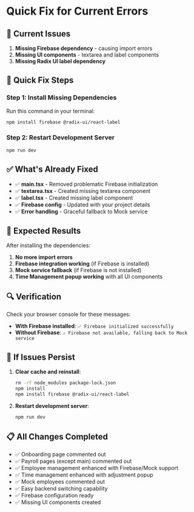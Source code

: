 # Quick Fix for Current Errors

## 🚨 Current Issues

1. **Missing Firebase dependency** - causing import errors
2. **Missing UI components** - textarea and label components
3. **Missing Radix UI label dependency**

## 🔧 Quick Fix Steps

### Step 1: Install Missing Dependencies

Run this command in your terminal:

```bash
npm install firebase @radix-ui/react-label
```

### Step 2: Restart Development Server

```bash
npm run dev
```

## ✅ What's Already Fixed

- ✅ **main.tsx** - Removed problematic Firebase initialization
- ✅ **textarea.tsx** - Created missing textarea component
- ✅ **label.tsx** - Created missing label component
- ✅ **Firebase config** - Updated with your project details
- ✅ **Error handling** - Graceful fallback to Mock service

## 🎯 Expected Results

After installing the dependencies:

1. **No more import errors**
2. **Firebase integration working** (if Firebase is installed)
3. **Mock service fallback** (if Firebase is not installed)
4. **Time Management popup working** with all UI components

## 🔍 Verification

Check your browser console for these messages:

- **With Firebase installed**: `✅ Firebase initialized successfully`
- **Without Firebase**: `⚠️ Firebase not available, falling back to Mock service`

## 🐛 If Issues Persist

1. **Clear cache and reinstall**:
   ```bash
   rm -rf node_modules package-lock.json
   npm install
   npm install firebase @radix-ui/react-label
   ```

2. **Restart development server**:
   ```bash
   npm run dev
   ```

## 📋 All Changes Completed

- ✅ Onboarding page commented out
- ✅ Payroll pages (except main) commented out
- ✅ Employee management enhanced with Firebase/Mock support
- ✅ Time management enhanced with adjustment popup
- ✅ Mock employees commented out
- ✅ Easy backend switching capability
- ✅ Firebase configuration ready
- ✅ Missing UI components created
